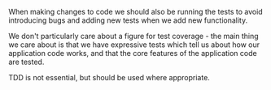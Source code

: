 When making changes to code we should also be running the tests to avoid introducing bugs and adding new tests when we add new functionality.

We don't particularly care about a figure for test coverage - the main thing we care about is that we have expressive tests which tell us about how our application code works, and that the core features of the application code are tested.

TDD is not essential, but should be used where appropriate.

